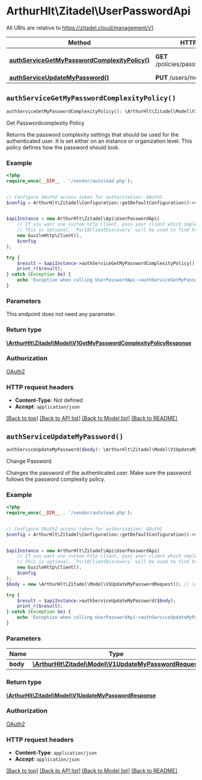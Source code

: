 # ArthurHlt\Zitadel\UserPasswordApi

All URIs are relative to https://zitadel.cloud/management/v1.

Method | HTTP request | Description
------------- | ------------- | -------------
[**authServiceGetMyPasswordComplexityPolicy()**](UserPasswordApi.md#authServiceGetMyPasswordComplexityPolicy) | **GET** /policies/passwords/complexity | Get Passwordcomplexity Policy
[**authServiceUpdateMyPassword()**](UserPasswordApi.md#authServiceUpdateMyPassword) | **PUT** /users/me/password | Change Password


## `authServiceGetMyPasswordComplexityPolicy()`

```php
authServiceGetMyPasswordComplexityPolicy(): \ArthurHlt\Zitadel\Model\V1GetMyPasswordComplexityPolicyResponse
```

Get Passwordcomplexity Policy

Returns the password complexity settings that should be used for the authenticated user. It is set either on an instance or organization level. This policy defines how the password should look.

### Example

```php
<?php
require_once(__DIR__ . '/vendor/autoload.php');


// Configure OAuth2 access token for authorization: OAuth2
$config = ArthurHlt\Zitadel\Configuration::getDefaultConfiguration()->setAccessToken('YOUR_ACCESS_TOKEN');


$apiInstance = new ArthurHlt\Zitadel\Api\UserPasswordApi(
    // If you want use custom http client, pass your client which implements `Psr\Http\Client\ClientInterface`.
    // This is optional, `Psr18ClientDiscovery` will be used to find http client. For instance `GuzzleHttp\Client` implements that interface
    new GuzzleHttp\Client(),
    $config
);

try {
    $result = $apiInstance->authServiceGetMyPasswordComplexityPolicy();
    print_r($result);
} catch (Exception $e) {
    echo 'Exception when calling UserPasswordApi->authServiceGetMyPasswordComplexityPolicy: ', $e->getMessage(), PHP_EOL;
}
```

### Parameters

This endpoint does not need any parameter.

### Return type

[**\ArthurHlt\Zitadel\Model\V1GetMyPasswordComplexityPolicyResponse**](../Model/V1GetMyPasswordComplexityPolicyResponse.md)

### Authorization

[OAuth2](../../README.md#OAuth2)

### HTTP request headers

- **Content-Type**: Not defined
- **Accept**: `application/json`

[[Back to top]](#) [[Back to API list]](../../README.md#endpoints)
[[Back to Model list]](../../README.md#models)
[[Back to README]](../../README.md)

## `authServiceUpdateMyPassword()`

```php
authServiceUpdateMyPassword($body): \ArthurHlt\Zitadel\Model\V1UpdateMyPasswordResponse
```

Change Password

Changes the password of the authenticated user. Make sure the password follows the password complexity policy.

### Example

```php
<?php
require_once(__DIR__ . '/vendor/autoload.php');


// Configure OAuth2 access token for authorization: OAuth2
$config = ArthurHlt\Zitadel\Configuration::getDefaultConfiguration()->setAccessToken('YOUR_ACCESS_TOKEN');


$apiInstance = new ArthurHlt\Zitadel\Api\UserPasswordApi(
    // If you want use custom http client, pass your client which implements `Psr\Http\Client\ClientInterface`.
    // This is optional, `Psr18ClientDiscovery` will be used to find http client. For instance `GuzzleHttp\Client` implements that interface
    new GuzzleHttp\Client(),
    $config
);
$body = new \ArthurHlt\Zitadel\Model\V1UpdateMyPasswordRequest(); // \ArthurHlt\Zitadel\Model\V1UpdateMyPasswordRequest

try {
    $result = $apiInstance->authServiceUpdateMyPassword($body);
    print_r($result);
} catch (Exception $e) {
    echo 'Exception when calling UserPasswordApi->authServiceUpdateMyPassword: ', $e->getMessage(), PHP_EOL;
}
```

### Parameters

Name | Type | Description  | Notes
------------- | ------------- | ------------- | -------------
 **body** | [**\ArthurHlt\Zitadel\Model\V1UpdateMyPasswordRequest**](../Model/V1UpdateMyPasswordRequest.md)|  |

### Return type

[**\ArthurHlt\Zitadel\Model\V1UpdateMyPasswordResponse**](../Model/V1UpdateMyPasswordResponse.md)

### Authorization

[OAuth2](../../README.md#OAuth2)

### HTTP request headers

- **Content-Type**: `application/json`
- **Accept**: `application/json`

[[Back to top]](#) [[Back to API list]](../../README.md#endpoints)
[[Back to Model list]](../../README.md#models)
[[Back to README]](../../README.md)
